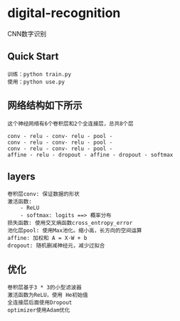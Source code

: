 # digital-recognition
CNN数字识别

## Quick Start
    训练：python train.py
    使用：python use.py

## 网络结构如下所示
    这个神经网络有6个卷积层和2个全连接层，总共8个层  
    
    conv - relu - conv- relu - pool -  
    conv - relu - conv- relu - pool -  
    conv - relu - conv- relu - pool -  
    affine - relu - dropout - affine - dropout - softmax  

## layers
    卷积层conv: 保证数据的形状  
    激活函数:  
        - ReLU  
        - softmax: logits ==> 概率分布  
    损失函数: 使用交叉熵函数cross_entropy_error  
    池化层pool: 使用Max池化。缩小高，长方向的空间运算    
    affine: 加权和 A = X·W + b  
    dropout: 随机删减神经元，减少过拟合  

## 优化
    卷积层基于3 * 3的小型滤波器  
    激活函数为ReLU，使用 He初始值  
    全连接层后面使用Dropout  
    optimizer使用Adam优化  
    



